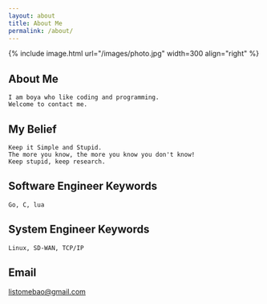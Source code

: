 ```yaml
---
layout: about
title: About Me
permalink: /about/
---
```


{% include image.html url="/images/photo.jpg" width=300 align="right" %}

## About Me
    I am boya who like coding and programming.   
    Welcome to contact me.  

## My Belief
    Keep it Simple and Stupid.    
    The more you know, the more you know you don't know!   
    Keep stupid, keep research.   

## Software Engineer Keywords
    Go, C, lua

## System Engineer Keywords
    Linux, SD-WAN, TCP/IP 

## Email
listomebao@gmail.com




